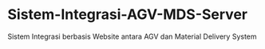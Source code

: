 # Sistem-Integrasi-AGV-MDS-Server
Sistem Integrasi berbasis Website antara AGV dan Material Delivery System
